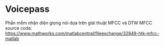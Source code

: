 # Voicepass
Phần mềm nhận diện giọng nói dựa trên giải thuật MFCC và DTW
MFCC source code: https://www.mathworks.com/matlabcentral/fileexchange/32849-htk-mfcc-matlab
